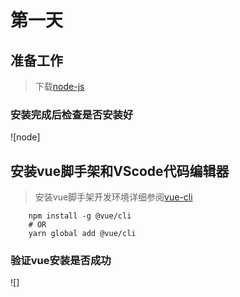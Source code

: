 # 第一天

## 准备工作

> 下载[node-js](https://nodejs.org/en/download)

### 安装完成后检查是否安装好

![node]

## 安装vue脚手架和VScode代码编辑器


> 安装vue脚手架开发环境详细参阅[vue-cli](https://cli.vuejs.org)

```
    npm install -g @vue/cli
    # OR
    yarn global add @vue/cli
```
### 验证vue安装是否成功

![]